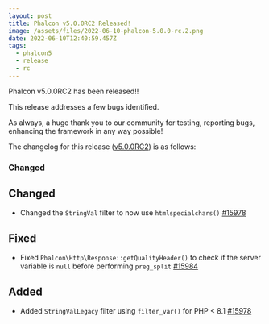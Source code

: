```yaml
---
layout: post
title: Phalcon v5.0.0RC2 Released!
image: /assets/files/2022-06-10-phalcon-5.0.0-rc.2.png
date: 2022-06-10T12:40:59.457Z
tags:
  - phalcon5
  - release
  - rc
---
```

Phalcon v5.0.0RC2 has been released!!

<!--more-->

This release addresses a few bugs identified.

As always, a huge thank you to our community for testing, reporting bugs, enhancing the framework in any way possible!

The changelog for this release ([v5.0.0RC2](https://github.com/phalcon/cphalcon/releases/tag/v5.0.0RC2)) is as follows:

### Changed

## Changed
- Changed the `StringVal` filter to now use `htmlspecialchars()` [#15978](https://github.com/phalcon/cphalcon/issues/15978) 

## Fixed
- Fixed `Phalcon\Http\Response::getQualityHeader()` to check if the server variable is `null` before performing `preg_split` [#15984](https://github.com/phalcon/cphalcon/issues/15984) 

## Added
- Added `StringValLegacy` filter using `filter_var()` for PHP < 8.1 [#15978](https://github.com/phalcon/cphalcon/issues/15978) 